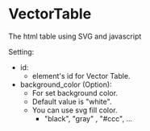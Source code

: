 # VectorTable
The html table using SVG and javascript

Setting:  
* id:  
  * element's id for Vector Table.  
* background_color (Option):  
  * For set background color.  
  * Default value is "white".  
  * You can use svg fill color.  
      * "black", "gray" , "#ccc", ...   

